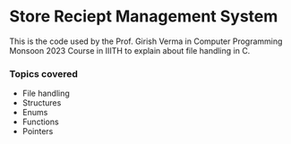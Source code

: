 # Store Reciept Management System

This is the code used by the Prof. Girish Verma  in Computer Programming Monsoon 2023 Course in IIITH to explain about file handling in C.

### Topics covered 
- File handling
- Structures
- Enums
- Functions
- Pointers
